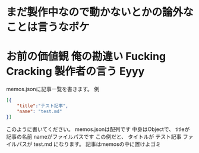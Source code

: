 # まだ製作中なので動かないとかの論外なことは言うなボケ
# お前の価値観 俺の勘違い Fucking Cracking 製作者の言う Eyyy
memos.jsonに記事一覧を書きます。
例
```json
[{
    "title":"テスト記事",
    "name": "test.md"
}]
```
このように書いてください。
memos.jsonは配列です
中身はObjectで、
titleが記事の名前
nameがファイルパスです
この例だと、
タイトルが テスト記事
ファイルパスが test.md
になります。
記事はmemosの中に置けよゴミ